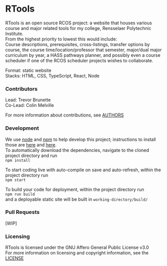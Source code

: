 # RTools  

RTools is an open source RCOS project: a website that houses various course and major related tools for my college, Rensselaer Polytechnic Institute.  
From the highest priority to lowest this would include:  
Course descriptions, prerequisites, cross-listings, transfer options by course, the course time/location/professor that semester, 
major/dual major curriculum by year, a HASS pathways planner, and possibly even a course scheduler if one of the RCOS scheduler projects wishes to collaborate.

Format: static website  
Stacks: HTML, CSS, TypeScript, React, Node


### Contributors 

Lead: Trevor Brunette  
Co-Lead: Colin Melville

For more information about contributions, see [AUTHORS](https://github.com/rpi-tools/RTools/blob/main/AUTHORS.md)


### Development 
We use [node](https://nodejs.org/en/) and [npm](https://www.npmjs.com/) to help develop this project; instructions to install those are 
[here](https://nodejs.org/en/download/) and [here](https://docs.npmjs.com/downloading-and-installing-node-js-and-npm).  
To automatically download the dependencies, navigate to the cloned project directory and run  
`npm install`  

To start coding live with auto-compile on save and auto-refresh, within the project directory run  
`npm start`  

To build your code for deployment, within the project directory run  
`npm run build`  
and a deployable static site will be built in `working-directory/build/`


### Pull Requests  

[WIP]



### Licensing
RTools is licensed under the GNU Affero General Public License v3.0  
For more information on licensing and copyright information, see the [LICENSE](https://github.com/rpi-tools/RTools/blob/main/LICENSE)
